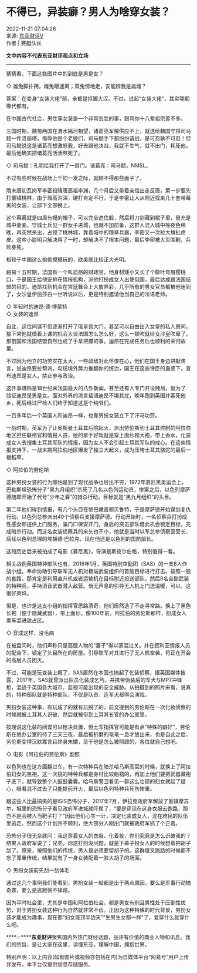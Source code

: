 # 不得已，异装癖？男人为啥穿女装？

2022-11-21 07:04:26  
来源: [东亚财评V](https://www.163.com/dy/media/T1627377134789.html)  
作者 | 赛艇队长  

**文中内容不代表东亚财评观点和立场**

---

猜猜看，下面这些图片中的到底是男是女？

◇ 雄兔脚扑朔，雌兔眼迷离；双兔傍地走，安能辨我是雄雌？

答案：在变身“女装大佬”前，全都是抠脚大汉。不过，说起“女装大佬”，其实哪朝哪代都有。

在中国古代社会，男性穿女装是一个非常丢脸的事，跟骂你十八辈祖宗差不多。

三国时期，魏蜀两国在渭水隔河相望，诸葛亮军粮供应不上，就送给魏国守将司马懿一件洛丽塔，侮辱他是个老娘们，司马懿手下都纷纷请战，是可忍孰不可忍！但司马懿说这是诸葛亮想激怒我，好去跟他决战，我就不生气，就不出门，耗死他。最后他确实把诸葛亮活活熬死了。

◇ 司马懿：孔明给我打开了一扇门。诸葛亮：司马懿，NMSL。

不过有些时候在战场上千钧一发之际，就顾不得那些面子了。

隋末唐初瓦岗军李密投降唐高祖李渊，几个月后又带着亲信出走反唐，第一步要先打重镇桃林，由于城高沟深，硬打肯定不行，于是李密让人从附近找来几十套带幕离的女装，让部下全部换上。

这个幕离就是四周有幔的帽子，可以完全遮住脸，然后将刀剑藏到裙子里，冒充是城中妻妾。守城士兵见一群女子进城，也就不加防备，这群人混入城中等夜色稍晚，再突然杀出，占领了桃林城，靠着城中的粮草兵器，李密又一次拉大旗扯虎皮。这些小聪明只解决得了一时，却解决不了根本问题，最后李密被大军围剿，兵败身死。

相较于中国这么偷偷摸摸玩的，欧美就比较正大光明。

路易十五时期，法国有一个叫迪昂的财政官，他身材矮小又长了个柳叶弯眉樱桃口，于是国王给他安排在情报机构，派他打扮成女人出使俄国，最后达成跟法国结盟的目的。迪昂找到机会在宫廷舞会上大放异彩，几乎所有的男女官员都被他迷到了，女沙皇伊丽莎白一世听说以后，更是特别邀请他当自己的法语老师。

◇ 年轻时的迪昂·德·博蒙特  
◇ 女装的迪昂

自此，这位间谍不但逐渐打开了俄皇宫大门，甚至可以自由出入女皇的私人房间，接下来他就借着上课的机会大谈法国怎么怎么好，这么一顿吹就给女沙皇吹晕了，那俄国和法国结盟自然也成了手拿把攥的事，迪昂在完成任务后也顺利的荣归故里。

不过因为他立的功劳实在太大，一些政敌对此怀恨在心，他们在国王身边进献谗言，说迪昂要拉帮派，勾结境外势力推翻你的统治，国王在这些谗臣的蛊惑下，宣布迪昂是女人，禁止参与政治。

这件事堪称是18世纪末法国最大的八卦新闻，甚至还有人专门开设赌局，就为了验证迪昂是男是女。面对外界的流言蜚语迪昂不堪其扰，晚年跑到英国并客死他乡，死后经过尸检人们终于知道这是个纯爷们。

一百多年后一个英国人和迪昂一样，也靠男扮女装立下了汗马功劳。

一战时期，英军为了让奥斯曼土耳其后院起火，派出劳伦斯到土耳其控制的阿拉伯地区担任联络官和情报人员，他的拿手好戏就是穿上面纱和大袍，带上香水，化装成女人去搜集土耳其军队的情报，因为女人不会引起土耳其军队的戒心。在这些情报支持下，一战末期阿拉伯地区爆发了独立大起义，成为压垮土耳其骆驼的最后一根稻草。

◇ 阿拉伯的劳伦斯

这种男扮女装的行为哪怕是到了现代战争也层出不穷，1972年慕尼黑奥运会上，巴勒斯坦恐怖分子“黑九月组织”杀死了几名以色列运动员，惨案之后，以色列摩萨德随即开始了代号“少年之春”的猎杀行动，目标就是“黑九月组织”的头目。

第二年他们得到情报，有几个头目在黎巴嫩首都贝鲁特，于是摩萨德开始谋划复仇行动，以色列总参派出40个侦察兵支援摩萨德。行动开始时，一名侦察兵打扮成性感女郎提供上门服务，骗门口保安开门，身后的突击部队借此机会锁定目标，完成暗杀行动。而这名女装侦察兵的来头也不小，他就是当时以军总参侦察营营长、后任以色列总理的埃胡德·巴拉克，现在他还是以色列的国防部长。

这段历史后来被拍成了电影《慕尼黑》，导演是斯皮尔伯格，特别值得一看。

相关战例英国特种部队也有，2016年1月，英国特别空勤团（SAS）的一支8人作战小组，奉命协助引导联军无人机对极端武装组织的首脑目标进行打击。按照一般的套路，那肯定是利用直升机或者运输机在目标附近投送部队，然后8名全副武装的特种兵，手持消音武器潜入敌营。悄无声息的引导无人机上门送温暖，可以，这很好莱坞。

但是，也许是这支小组的指挥官思路清奇，他们居然选了不走寻常路。换上了黑色长袍（便于隐藏武器），带上面纱。像100年前，阿拉伯的劳伦斯那样，扮成女人乘车混进敌占区。

◇ 穿成这样，没毛病

在被盘问时，他们声称只是高层人物的“妻子”得以蒙混过关。并在叙利亚情报人员的配合下，锁定了头目所在的房屋。引导联军对其进行了无人机空袭，将正在开会的高层人员团灭。

不过，可能是玩变装上瘾了，SAS居然在本国也搞起了化装侦察，据英国媒体披露，2017年，SAS就曾派出队员化装成乞丐，并携带伪装后的军犬与MP7冲锋枪，混迹于英国各大城市，监视可能出现的安全威胁。从拍摄到的照片来看，说真的，特种部队就是特种部队，不仅是队员，连军犬都得会演戏。

男扮女装这种事，有玩成了的就有玩脱了的，前文提到的劳伦斯在一次化妆侦察的时候就被土耳其人识破，然后就被带到土耳其长官的办公室里。

按理说这化装的间谍可以枪决处置，但土军指挥官可能是有点“特殊的癖好”，劳伦斯在他办公室的待了三天三夜，最后被折磨的奄奄一息才放出来，也是自此之后，劳伦斯变得沉默寡言且终身未婚，至于他是怎么被照顾的，各位就自己想吧。

◇ 电影《阿拉伯的劳伦斯》剧照

以色列也在这方面翻过车，有一次特种兵在暗杀哈马斯高官的时候，就换上了阿拉伯妇女的黑袍，这一次挑的特种兵都是身材比较魁梧的，再加上他们要把武器藏袍子底下，就导致整个人鼓鼓囊囊。哈马斯警卫看见一群这么壮硕的妇女就起了疑心，眼看混不过去了只能提前开火，最后以色列特种兵死伤惨重。

跟这些人比最搞笑的是ISIS恐怖分子，2017年7月，伊拉克政府军解放了重镇摩苏尔，城里的恐怖分子看见政府军进城就吓尿了，“要是穿现在这身衣服去跑路，那岂不是会被人当靶子打？”因此他们心生一计，决定化装成女人，混在难民的队伍里逃走。然而这个计划并不顺利，绝大部分人刚出门就被政府军抓了个正着。

恐怖分子很无奈就问：我这穿着女人的衣服、化着妆，你们究竟是怎么识破我的？结果人政府军说了：兄弟，你这打扮没问题，就是下辈子扮女人的时候想着把胡子刮了。原来，按照他们的传统，男人是必须要留胡子的。这群傻叉跑路的时候都不忘了尊重传统，结果就有了一身女装配着一脸大胡子的场面。

◇ 男扮女装前先刮一刮体毛

通过这几个事例我们能看到，男扮女装一般都是出于两点原因，要么是军事行动搞奇袭，要么是逃跑慌不择路。

因为平时社会里，尤其是中国和阿拉伯社会，都是男女有别且男性处于压倒性优势，对于男扮女装这种行为自然就非常不齿。正因为这种特殊的时代背景，男扮女装才能成为趣事，现在都“妇女能顶半边天”“生男生女都一样”了，爱穿什么就穿什么吧。

****☞******东亚财评**聚焦国内外热门财经话题，品评有价值的商业人物和讯息。我们的宗旨，是让大家在这里，读懂东亚，理解中国，拥抱世界。

特别声明：以上内容(如有图片或视频亦包括在内)为自媒体平台“网易号”用户上传并发布，本平台仅提供信息存储服务。
